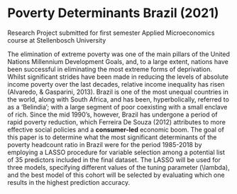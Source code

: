 # Poverty Determinants Brazil (2021)
 Research Project submitted for first semester Applied Microeconomics course at Stellenbosch University

The elimination of extreme poverty was one of the main pillars of the United Nations
Millennium Development Goals, and, to a large extent, nations have been successful in
eliminating the most extreme forms of deprivation. Whilst significant strides have been made in
reducing the levels of absolute income poverty over the last decades, relative income inequality
has risen (Alvaredo, & Gasparini, 2013). Brazil is one of the most unequal countries in the
world, along with South Africa, and has been, hyperbolically, referred to as a ‘Belindia’; with a
large segment of poor coexisting with a small enclave of rich. Since the mid 1990’s, however,
Brazil has undergone a period of rapid poverty reduction, which Ferreira De Souza (2012)
attributes to more effective social policies and a **consumer-led** economic boom. The goal of this
paper is to determine what the most significant determinants of the poverty headcount ratio in
Brazil were for the period 1985-2018 by employing a LASSO procedure for variable selection
among a potential list of 35 predictors included in the final dataset. The LASSO will be used
for three models, specifying different values of the tuning parameter (\lambda), and the best model of this cohort will be selected by evaluating which one results in the highest prediction accuracy.
